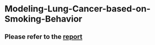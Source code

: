 # Modeling-Lung-Cancer-based-on-Smoking-Behavior

## Please refer to the [report](https://github.com/Hirmay/Modeling-Lung-Cancer-based-on-Smoking-Behavior/blob/main/SB16_REPORT.pdf)
